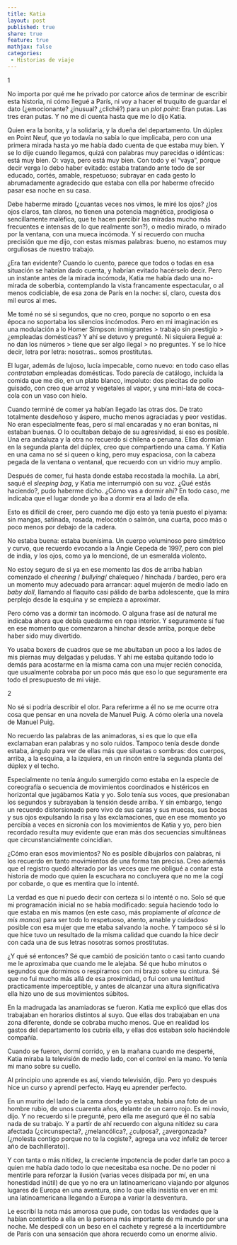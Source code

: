 ```yaml
---
title: Katia
layout: post
published: true
share: true
feature: true
mathjax: false
categories:
 - Historias de viaje
---
```


1

No importa por qué me he privado por catorce años de terminar de escribir esta historia, ni cómo llegué a París, ni voy a hacer el truquito de guardar el dato (¿emocionante? ¿inusual? ¿cliché?) para un *plot point*: Eran putas. Las tres eran putas. Y no me di cuenta hasta que me lo dijo Katia. 

Quien era la bonita, y la solidaria, y la dueña del departamento. Un dúplex en Point Neuf, que yo todavía no sabía lo que implicaba, pero con una primera mirada hasta yo me había dado cuenta de que estaba muy bien. Y se lo dije cuando llegamos, quizá con palabras muy parecidas o idénticas: está muy bien. O: vaya, pero está muy bien. Con todo y el “vaya”, porque decir verga lo debo haber evitado: estaba tratando ante todo de ser educado, cortés, amable, respetuoso; subrayar en cada gesto lo abrumadamente agradecido que estaba con ella por haberme ofrecido pasar esa noche en su casa.

Debe haberme mirado (¿cuantas veces nos vimos, le miré los ojos? ¿los ojos claros, tan claros, no tienen una potencia magnética, prodigiosa o sencillamente maléfica, que te hacen percibir las miradas mucho más frecuentes e intensas de lo que realmente son?), o medio mirado, o mirado por la ventana, con una mueca incómoda. Y sí recuerdo con mucha precisión que me dijo, con estas mismas palabras: bueno, no estamos muy orgullosas de nuestro trabajo.

¿Era tan evidente? Cuando lo cuento, parece que todos o todas en esa situación se habrían dado cuenta, y habrían evitado hacérselo decir. Pero un instante antes de la mirada incómoda, Katia me había dado una no-mirada de soberbia, contemplando la vista francamente espectacular, o al menos codiciable, de esa zona de París en la noche: sí, claro, cuesta dos mil euros al mes.

Me tomé no sé si segundos, que no creo, porque no soporto o en esa época no soportaba los silencios incómodos. Pero en mi imaginación es una modulación a lo Homer Simpson: inmigrantes > trabajo sin prestigio > ¿empleadas domésticas? Y ahí se detuvo y pregunté. Ni siquiera llegué a: no dan los números > tiene que ser algo ilegal > no preguntes. Y se lo hice decir, letra por letra: nosotras.. somos prostitutas.

El lugar, además de lujoso, lucía impecable, como nuevo: en todo caso ellas *contrataban* empleadas domésticas. Todo parecía de catálogo, incluida la comida que me dio, en un plato blanco, impoluto: dos piecitas de pollo guisado, con creo que arroz y vegetales al vapor, y una mini-lata de coca-cola con un vaso con hielo.

Cuando terminé de comer ya habían llegado las otras dos. De trato totalmente desdeñoso y áspero, mucho menos agraciadas y peor vestidas. No eran especialmente feas, pero sí mal encaradas y no eran bonitas, ni estaban buenas. O lo ocultaban debajo de su agresividad, si eso es posible. Una era andaluza y la otra no recuerdo si chilena o peruana. Ellas dormían en la segunda planta del dúplex, creo que compartiendo una cama. Y Katia en una cama no sé si queen o king, pero muy espaciosa, con la cabeza pegada de la ventana o ventanal, que recuerdo con un vidrio muy amplio.

Después de comer, fui hasta donde estaba recostada la mochila. La abrí, saqué el *sleeping bag*, y Katia me interrumpió con su voz. ¿Qué estás haciendo?, pudo haberme dicho. ¿Cómo vas a dormir ahí? En todo caso, me indicaba que el lugar donde yo iba a dormir era al lado de ella.

Esto es difícil de creer, pero cuando me dijo esto ya tenía puesto el piyama: sin mangas, satinada, rosada, melocotón o salmón, una cuarta, poco más o poco menos por debajo de la cadera.

No estaba buena: estaba buenísima. Un cuerpo voluminoso pero simétrico y curvo, que recuerdo evocando a la Angie Cepeda de 1997, pero con piel de india, y los ojos, como ya lo mencioné, de un esmeralda  violento. 

No estoy seguro de si ya en ese momento las dos de arriba habían comenzado el *cheering* / *bullying*/ chalequeo / hinchada / bardeo, pero era un momento muy adecuado para arrancar: aquel mujerón de medio lado en *baby doll*, llamando al flaquito casi pálido de barba adolescente, que la mira perplejo desde la esquina y se empieza a aproximar.

Pero cómo vas a dormir tan incómodo. O alguna frase así de natural me indicaba ahora que debía quedarme en ropa interior. Y seguramente sí fue en ese momento que comenzaron a hinchar desde arriba, porque debe haber sido muy divertido. 

Yo usaba boxers de cuadros que se me abultaban un poco a los lados de mis piernas muy delgadas y peludas. Y ahí me estaba quitando todo lo demás para acostarme en la misma cama con una mujer recién conocida, que usualmente cobraba por un poco más que eso lo que seguramente era todo el presupuesto de mi viaje.


2

No sé si podría describir el olor. Para referirme a él no se me ocurre otra cosa que pensar en una novela de Manuel Puig. A cómo olería una novela de Manuel Puig. 

No recuerdo las palabras de las animadoras, si es que lo que ella exclamaban eran palabras y no solo ruidos. Tampoco tenía desde donde estaba, ángulo para ver de ellas más que siluetas o sombras: dos cuerpos, arriba, a la esquina, a la izquiera, en un rincón entre la segunda planta del dúplex y el techo.

Especialmente no tenía ángulo sumergido como estaba en la especie de coreografía o secuencia de movimientos coordinados e histéricos en horizontal que jugábamos Katia y yo. Solo tenía sus voces, que presionaban los segundos y subrayaban la tensión desde arriba. Y sin embargo, tengo un recuerdo distorsionado pero vivo de sus caras y sus muecas, sus bocas y sus ojos expulsando la risa y las exclamaciones, que en ese momento yo percibía a veces en sicronía con los movimientos de Katia y yo, pero bien recordado resulta muy evidente que eran más dos secuencias simultáneas que circunstancialmente coincidían.

¿Cómo eran esos movimientos? No es posible dibujarlos con palabras, ni los recuerdo en tanto movimientos de una forma tan precisa. Creo además que el registro quedó alterado por las veces que me obligué a contar esta historia de modo que quien la escuchara no concluyera que no me la cogí por cobarde, o que es mentira que lo intenté.

La verdad es que ni puedo decir con certeza si lo intenté o no. Solo sé que mi programación inicial no se había modificado: seguía haciendo todo lo que estaba en mis mamos (en este caso, más propiamente *al alcance de mis manos*) para ser todo lo respetuoso, atento, amable y cuidadoso posible con esa mujer que me etaba salvando la noche. Y tampoco sé si lo que hice tuvo un resultado de la misma calidad que cuando la hice decir con cada una de sus letras nosotras somos prostitutas.

¿Y qué sé entonces? Sé que cambió de posición tanto o casi tanto cuando me le aproximaba que cuando me le alejaba. Sé que hubo minutos o segundos que dormimos o respiramos con mi brazo sobre su cintura. Sé que no fui mucho más allá de esa proximidad, o fui con una lentitud practicamente imperceptible, y antes de alcanzar una altura significativa ella hizo uno de sus movimientos súbitos.

En la madrugada las anamiadoras se fueron. Katia me explicó que ellas dos trabajaban en horarios distintos al suyo. Que ellas dos trabajaban en una zona diferente, donde se cobraba mucho menos. Que en realidad los gastos del departamento los cubría ella, y ellas dos estaban solo haciéndole compañía.

Cuando se fueron, dormí corrido, y en la mañana cuando me desperté, Katia miraba la televisión de medio lado, con el control en la mano. Yo tenía mi mano sobre su cuello.

Al principio uno aprende es así, viendo televisión, dijo. Pero yo después hice un curso y aprendí perfecto. Hayq eu aprender perfecto.

En un murito del lado de la cama donde yo estaba, había una foto de un hombre rubio, de unos cuarenta años, delante de un carro rojo. Es mi novio, dijo. Y no recuerdo si le pregunté, pero ella me aseguró que él no sabía nada de su trabajo. Y a partir de ahí recuerdo con alguna nitidez su cara afectada (¿circunspecta?, ¿melancólica?, ¿culposa?, ¿avergonzada? (¿molesta contigo porque no te la cogiste?, agrega una voz infeliz de tercer año de bachillerato)). 

Y con tanta o más nitidez, la creciente impotencia de poder darle tan poco a quien me había dado todo lo que necesitaba esa noche. De no poder ni mentirle para reforzar la ilusión (varias veces disipada por mí, en una honestidad inútil) de que yo no era un latinoamericano viajando por algunos lugares de Europa en una aventura, sino lo que ella insistía en ver en mí: una latinoamericana llegando a Europa a variar la desventura.

Le escribí la nota más amorosa que pude, con todas las verdades que la habían contertido a ella en la persona más importante de mi mundo por una noche. Me despedí con un beso en el cachete y regresé a la incertidumbre de París con una sensación que ahora recuerdo como un enorme alivio.
